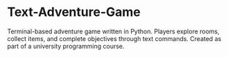 # Text-Adventure-Game
 Terminal-based adventure game written in Python. Players explore rooms, collect items, and complete objectives through text commands. Created as part of a university programming course.
